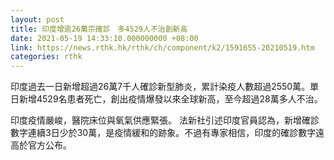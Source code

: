 ```yaml
---
layout: post
title: 印度增逾26萬宗確診　多4529人不治創新高
date: 2021-05-19 14:33:10.000000000 +08:00
link: https://news.rthk.hk/rthk/ch/component/k2/1591655-20210519.htm
categories: rthk
---
```


印度過去一日新增超過26萬7千人確診新型肺炎，累計染疫人數超過2550萬。單日新增4529名患者死亡，創出疫情爆發以來全球新高，至今超過28萬多人不治。

印度疫情嚴峻，醫院床位與氧氣供應緊張。 法新社引述印度官員認為，新增確診數字連續3日少於30萬，是疫情緩和的跡象。不過有專家相信，印度的確診數字遠高於官方公布。
